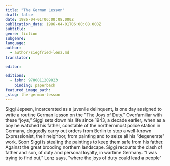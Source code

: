 ```yaml
---
title: "The German Lesson"
draft: false
date: 1986-04-01T06:00:08.000Z
publication_date: 1986-04-01T06:00:08.000Z
subtitle:
genre: fiction
subgenre:
language:
author:
  - author/siegfried-lenz.md
translator:

editor:

editions:
  - isbn: 9780811209823
    binding: paperback
featured_image_path:
_slug: the-german-lesson
---
```


Siggi Jepsen, incarcerated as a juvenile delinquent, is one day assigned to write a routine German lesson on the "The Joys of Duty." Overfamiliar with these “joys,” Siggi sets down his life since 1943, a decade earlier, when as a boy he watched his father, constable of the northernmost police station in Germany, doggedly carry out orders from Berlin to stop a well-known Expressionist, their neighbor, from painting and to seize all his “degenerate" work. Soon Siggi is stealing the paintings to keep them safe from his father. Against the great brooding northern landscape. Siggi recounts the clash of father and son, of duty and personal loyalty, in wartime Germany. “I was trying to find out,” Lenz says, "where the joys of duty could lead a people"

